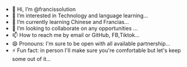 - 👋 Hi, I’m @francissolution
- 👀 I’m interested in Technology and language learning...
- 🌱 I’m currently learning Chinese and Francias...
- 💞️ I’m looking to collaborate on any opportunities ...
- 📫 How to reach me by email or GitHub, FB,Tiktok...
- 😄 Pronouns: I'm sure to be open with all available partnership...
- ⚡ Fun fact: in person I'll make sure you're comfortable but let's keep some out of it...

<!---
eberesolution/eberesolution is a ✨ special ✨ repository because its `README.md` (this file) appears on your GitHub profile.
You can click the Preview link to take a look at your changes.
--->
